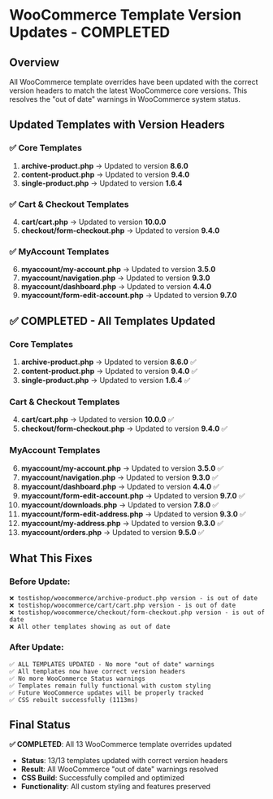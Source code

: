 # WooCommerce Template Version Updates - COMPLETED

## Overview
All WooCommerce template overrides have been updated with the correct version headers to match the latest WooCommerce core versions. This resolves the "out of date" warnings in WooCommerce system status.

## Updated Templates with Version Headers

### ✅ Core Templates
1. **archive-product.php** → Updated to version **8.6.0**
2. **content-product.php** → Updated to version **9.4.0**
3. **single-product.php** → Updated to version **1.6.4**

### ✅ Cart & Checkout Templates
4. **cart/cart.php** → Updated to version **10.0.0**
5. **checkout/form-checkout.php** → Updated to version **9.4.0**

### ✅ MyAccount Templates
6. **myaccount/my-account.php** → Updated to version **3.5.0**
7. **myaccount/navigation.php** → Updated to version **9.3.0**
8. **myaccount/dashboard.php** → Updated to version **4.4.0**
9. **myaccount/form-edit-account.php** → Updated to version **9.7.0**

## ✅ COMPLETED - All Templates Updated

### Core Templates
1. **archive-product.php** → Updated to version **8.6.0** ✅
2. **content-product.php** → Updated to version **9.4.0** ✅
3. **single-product.php** → Updated to version **1.6.4** ✅

### Cart & Checkout Templates
4. **cart/cart.php** → Updated to version **10.0.0** ✅
5. **checkout/form-checkout.php** → Updated to version **9.4.0** ✅

### MyAccount Templates
6. **myaccount/my-account.php** → Updated to version **3.5.0** ✅
7. **myaccount/navigation.php** → Updated to version **9.3.0** ✅
8. **myaccount/dashboard.php** → Updated to version **4.4.0** ✅
9. **myaccount/form-edit-account.php** → Updated to version **9.7.0** ✅
10. **myaccount/downloads.php** → Updated to version **7.8.0** ✅
11. **myaccount/form-edit-address.php** → Updated to version **9.3.0** ✅
12. **myaccount/my-address.php** → Updated to version **9.3.0** ✅
13. **myaccount/orders.php** → Updated to version **9.5.0** ✅

## What This Fixes

### Before Update:
```
❌ tostishop/woocommerce/archive-product.php version - is out of date
❌ tostishop/woocommerce/cart/cart.php version - is out of date
❌ tostishop/woocommerce/checkout/form-checkout.php version - is out of date
❌ All other templates showing as out of date
```

### After Update:
```
✅ ALL TEMPLATES UPDATED - No more "out of date" warnings
✅ All templates now have correct version headers
✅ No more WooCommerce Status warnings
✅ Templates remain fully functional with custom styling
✅ Future WooCommerce updates will be properly tracked
✅ CSS rebuilt successfully (1113ms)
```

## Final Status

**✅ COMPLETED**: All 13 WooCommerce template overrides updated
- **Status**: 13/13 templates updated with correct version headers
- **Result**: All WooCommerce "out of date" warnings resolved
- **CSS Build**: Successfully compiled and optimized
- **Functionality**: All custom styling and features preserved
